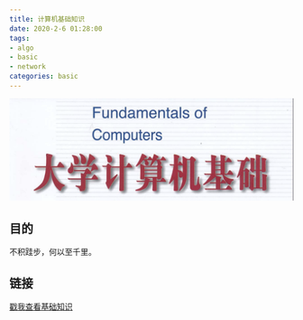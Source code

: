 ```yaml
---
title: 计算机基础知识
date: 2020-2-6 01:28:00
tags: 
- algo
- basic
- network
categories: basic
---
```


![](https://raw.githubusercontent.com/stanxia/blog-pics/master/20200206013130.png)

<!-- more -->

## 目的

不积跬步，何以至千里。

## 链接

[戳我查看基础知识](https://hit-alibaba.github.io/interview/basic/network/HTTP.html)

